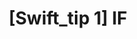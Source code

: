 ---
layout: single
title:  "[Swift_tip 1] IF"

categories:
  - swift_tip
tags:
  - [swift]

toc: true
toc_sticky: true
---